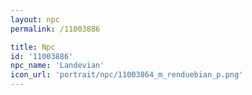 ```yaml
---
layout: npc
permalink: /11003886

title: Npc
id: '11003886'
npc_name: 'Landevian'
icon_url: 'portrait/npc/11003864_m_renduebian_p.png'
---
```

